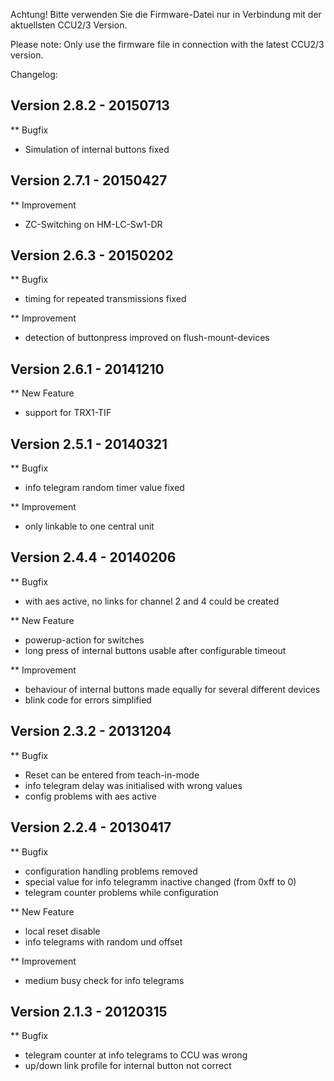 ﻿Achtung! Bitte verwenden Sie die Firmware-Datei nur in Verbindung mit der aktuellsten CCU2/3 Version.

Please note: Only use the firmware file in connection with the latest CCU2/3 version.


Changelog:

Version 2.8.2 - 20150713
--------------------------------------------------------------
** Bugfix
   * Simulation of internal buttons fixed


Version 2.7.1 - 20150427
--------------------------------------------------------------
** Improvement
   * ZC-Switching on HM-LC-Sw1-DR
   
   
Version 2.6.3 - 20150202
--------------------------------------------------------------
** Bugfix
   * timing for repeated transmissions fixed

** Improvement
   * detection of buttonpress improved on flush-mount-devices


Version 2.6.1 - 20141210
--------------------------------------------------------------
** New Feature
   * support for TRX1-TIF


Version 2.5.1 - 20140321
--------------------------------------------------------------
** Bugfix
   * info telegram random timer value fixed

** Improvement
   * only linkable to one central unit


Version 2.4.4 - 20140206
--------------------------------------------------------------
** Bugfix
   * with aes active, no links for channel 2 and 4 could be created   

** New Feature
   * powerup-action for switches
   * long press of internal buttons usable after configurable timeout

** Improvement
   * behaviour of internal buttons made equally for several different devices
   * blink code for errors simplified


Version 2.3.2 - 20131204
--------------------------------------------------------------
** Bugfix
   * Reset can be entered from teach-in-mode  
   * info telegram delay was initialised with wrong values
   * config problems with aes active
      
	  
Version 2.2.4 - 20130417
--------------------------------------------------------------
** Bugfix
   * configuration handling problems removed
   * special value for info telegramm inactive changed (from 0xff to 0)
   * telegram counter problems while configuration  

** New Feature
   * local reset disable
   * info telegrams with random und offset

** Improvement
   * medium busy check for info telegrams


Version 2.1.3 - 20120315
--------------------------------------------------------------
** Bugfix
   * telegram counter at info telegrams to CCU was wrong
   * up/down link profile for internal button not correct